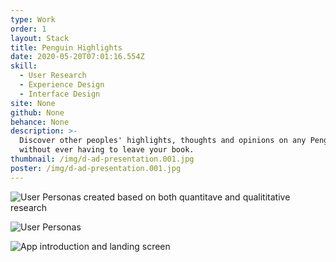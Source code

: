```yaml
---
type: Work
order: 1
layout: Stack
title: Penguin Highlights
date: 2020-05-20T07:01:16.554Z
skill:
  - User Research
  - Experience Design
  - Interface Design
site: None
github: None
behance: None
description: >-
  Discover other peoples' highlights, thoughts and opinions on any Penguin book,
  without ever having to leave your book.
thumbnail: /img/d-ad-presentation.001.jpg
poster: /img/d-ad-presentation.001.jpg
---
```

![User Personas created based on both quantitave and qualititative research](/img/d-ad-presentation.002.jpg "User Research")

![User Personas](/img/d-ad-presentation.003.jpg "User Personas 2")

![App introduction and landing screen](/img/d-ad-presentation.004.jpg "App landing screen")
